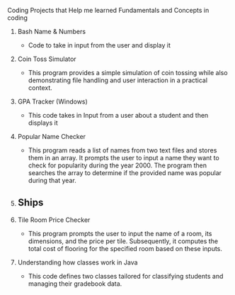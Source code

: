 Coding Projects that Help me learned Fundamentals and Concepts in coding

1. Bash Name & Numbers
   - Code to take in input from the user and display it

2. Coin Toss Simulator
   -  This program provides a simple simulation of coin tossing while also demonstrating file handling and user interaction in a practical context.

3. GPA Tracker (Windows)
   - This code takes in Input from a user about a student and then displays it

4. Popular Name Checker
   - This program reads a list of names from two text files and stores them in an array. It prompts the user to input a name they want to check for popularity during the year 2000. The program then searches the array to determine if the provided name was popular during that year.

5. Ships
   -

6. Tile Room Price Checker
   - This program prompts the user to input the name of a room, its dimensions, and the price per tile. Subsequently, it computes the total cost of flooring for the specified room based on these inputs.

7. Understanding how classes work in Java
   - This code defines two classes tailored for classifying students and managing their gradebook data.
